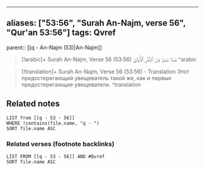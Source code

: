 
---
aliases: ["53:56", "Surah An-Najm, verse 56", "Qur'an 53:56"]
tags: Qvref
---

parent:: [[q - An-Najm (53)|An-Najm]]

> [!arabic]+ Surah An-Najm, Verse 56 (53:56)
> <span class="quran-arabic">هَـٰذَا نَذِيرٌ مِّنَ ٱلنُّذُرِ ٱلْأُولَىٰٓ</span>
^arabic

> [!translation]+ Surah An-Najm, Verse 56 (53:56) - Translation
> Этот предостерегающий увещеватель такой же, как и первые предостерегающие увещеватели.
^translation



## Related notes
```dataview
LIST from [[q - 53 - 56]]
WHERE !contains(file.name, "q - ")
SORT file.name ASC
```

### Related verses (footnote backlinks)
```dataview
LIST FROM [[q - 53 - 56]] AND #Qvref
SORT file.name ASC
```

